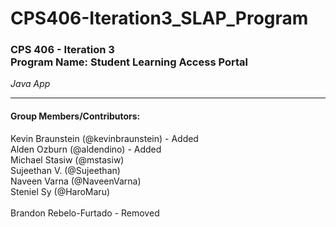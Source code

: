 <h1>CPS406-Iteration3_SLAP_Program</h1>
<h3>CPS 406 - Iteration 3<br>
Program Name: Student Learning Access Portal</h3>
<i>Java App</i>
<hr>
<h4>Group Members/Contributors:</h4>
Kevin Braunstein (@kevinbraunstein)       - Added<br>
Alden Ozburn (@aldendino)                 - Added<br>
Michael Stasiw (@mstasiw)<br>
Sujeethan V. (@Sujeethan)<br>
Naveen Varna (@NaveenVarna)<br>
Steniel Sy (@HaroMaru)<br>
<br>
Brandon Rebelo-Furtado    - Removed
